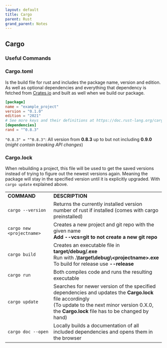 ```yaml
---
layout: default
title: Cargo
parent: Rust
grand_parent: Notes
---
```


## Cargo
### Useful Commands
<table>
<tr>
    <td>
        <b>COMMAND</b>
    </td>
    <td>
        <b>DESCRIPTION</b>
    </td>
</tr>
<tr>
    <td>
        <code>cargo --version</code>
    </td>
    <td>
        Returns the currently installed version number of rust if installed (comes with cargo preinstalled)
    </td>
</tr>
<tr>
    <td>
        <code>cargo new &ltprojectname&gt</code>
    </td>
    <td>
        Creates a new project and git repo with the given name
        </br>
        <b>Add --vcs=git to not create a new git repo</b>
    </td>
</tr>
<tr>
    <td>
        <code>cargo build</code>
    </td>
    <td>
        Creates an executable file in <b>target/debug/<projectname>.exe</b>
        <br/>
        Run with <b>.\target\debug\&ltprojectname&gt.exe</b>
        <br/>
        To build for release use <b>--release</b>
    </td>
</tr>
<tr>
    <td>
        <code>cargo run</code>
    </td>
    <td>
        Both compiles code and runs the resulting executable
    </td>
</tr>
<tr>
    <td>
        <code>cargo update</code>
    </td>
    <td>
        Searches for newer version of the specified dependencies and updates the <b>Cargo.lock</b> file accordingly
        <br/>
        (To update to the next minor version 0.X.0, the <b>Cargo.lock</b> file has to be changed by hand)
    </td>
</tr>
<tr>
    <td>
        <code>cargo doc --open</code>
    </td>
    <td>
        Locally builds a documentation of all included dependencies and opens them in the browser
    </td>
</tr>
    
### Cargo.toml
Is the build file for rust and includes the package name, version and edition. As well as optional dependencies and everything that dependency is fetched from [Crates.io](https://crates.io/) and built as well when we build our package.

```toml
[package]
name = "example_project"
version = "0.1.0"
edition = "2021"
# See more keys and their definitions at https://doc.rust-lang.org/cargo/reference/manifest.html
[dependencies]
rand = "^0.8.3"
```

`"0.8.3" = "^0.8.3"`: All version from **0.8.3** up to but not including **0.9.0** (*might contain breaking API changes*)

### Cargo.lock
When rebuilding a project, this file will be used to get the saved versions instead of trying to figure out the newest versions again. Meaning the package will stay in the specified version until it is explicitly upgraded. With `cargo update` explained above.
